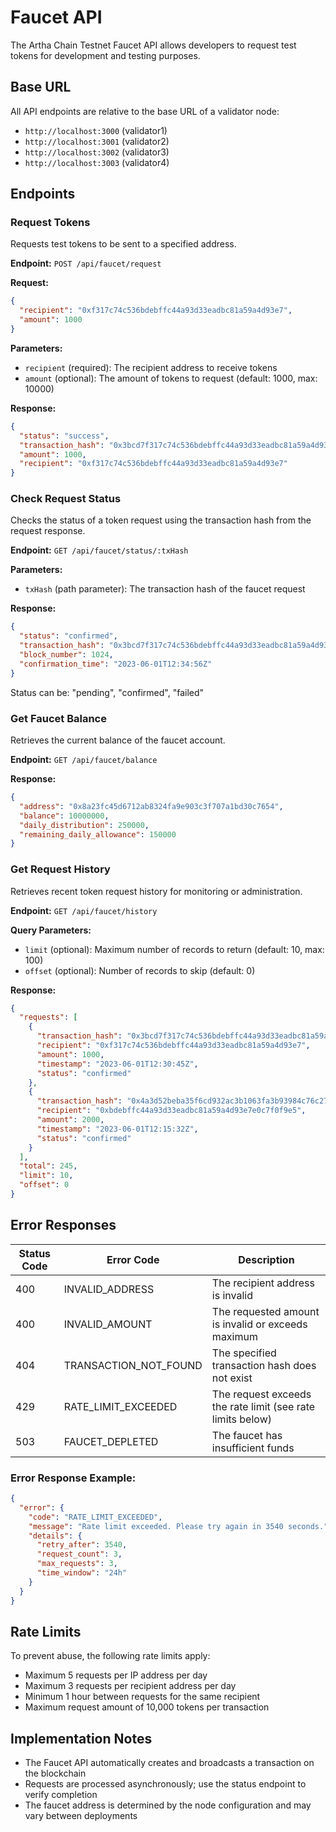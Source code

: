 # Faucet API

The Artha Chain Testnet Faucet API allows developers to request test tokens for development and testing purposes.

## Base URL

All API endpoints are relative to the base URL of a validator node:
- `http://localhost:3000` (validator1)
- `http://localhost:3001` (validator2)
- `http://localhost:3002` (validator3)
- `http://localhost:3003` (validator4)

## Endpoints

### Request Tokens

Requests test tokens to be sent to a specified address.

**Endpoint:** `POST /api/faucet/request`

**Request:**
```json
{
  "recipient": "0xf317c74c536bdebffc44a93d33eadbc81a59a4d93e7",
  "amount": 1000
}
```

**Parameters:**
- `recipient` (required): The recipient address to receive tokens
- `amount` (optional): The amount of tokens to request (default: 1000, max: 10000)

**Response:**
```json
{
  "status": "success",
  "transaction_hash": "0x3bcd7f317c74c536bdebffc44a93d33eadbc81a59a4d93e7e0c7f0f9e5b5a14a",
  "amount": 1000,
  "recipient": "0xf317c74c536bdebffc44a93d33eadbc81a59a4d93e7"
}
```

### Check Request Status

Checks the status of a token request using the transaction hash from the request response.

**Endpoint:** `GET /api/faucet/status/:txHash`

**Parameters:**
- `txHash` (path parameter): The transaction hash of the faucet request

**Response:**
```json
{
  "status": "confirmed",
  "transaction_hash": "0x3bcd7f317c74c536bdebffc44a93d33eadbc81a59a4d93e7e0c7f0f9e5b5a14a",
  "block_number": 1024,
  "confirmation_time": "2023-06-01T12:34:56Z"
}
```

Status can be: "pending", "confirmed", "failed"

### Get Faucet Balance

Retrieves the current balance of the faucet account.

**Endpoint:** `GET /api/faucet/balance`

**Response:**
```json
{
  "address": "0x8a23fc45d6712ab8324fa9e903c3f707a1bd30c7654",
  "balance": 10000000,
  "daily_distribution": 250000,
  "remaining_daily_allowance": 150000
}
```

### Get Request History

Retrieves recent token request history for monitoring or administration.

**Endpoint:** `GET /api/faucet/history`

**Query Parameters:**
- `limit` (optional): Maximum number of records to return (default: 10, max: 100)
- `offset` (optional): Number of records to skip (default: 0)

**Response:**
```json
{
  "requests": [
    {
      "transaction_hash": "0x3bcd7f317c74c536bdebffc44a93d33eadbc81a59a4d93e7e0c7f0f9e5b5a14a",
      "recipient": "0xf317c74c536bdebffc44a93d33eadbc81a59a4d93e7",
      "amount": 1000,
      "timestamp": "2023-06-01T12:30:45Z",
      "status": "confirmed"
    },
    {
      "transaction_hash": "0x4a3d52beba35f6cd932ac3b1063fa3b93984c76c27e0c7f0f9e5b5a14a3bcd7f",
      "recipient": "0xbdebffc44a93d33eadbc81a59a4d93e7e0c7f0f9e5",
      "amount": 2000,
      "timestamp": "2023-06-01T12:15:32Z",
      "status": "confirmed"
    }
  ],
  "total": 245,
  "limit": 10,
  "offset": 0
}
```

## Error Responses

| Status Code | Error Code | Description |
|-------------|------------|-------------|
| 400 | INVALID_ADDRESS | The recipient address is invalid |
| 400 | INVALID_AMOUNT | The requested amount is invalid or exceeds maximum |
| 404 | TRANSACTION_NOT_FOUND | The specified transaction hash does not exist |
| 429 | RATE_LIMIT_EXCEEDED | The request exceeds the rate limit (see rate limits below) |
| 503 | FAUCET_DEPLETED | The faucet has insufficient funds |

### Error Response Example:

```json
{
  "error": {
    "code": "RATE_LIMIT_EXCEEDED",
    "message": "Rate limit exceeded. Please try again in 3540 seconds.",
    "details": {
      "retry_after": 3540,
      "request_count": 3,
      "max_requests": 3,
      "time_window": "24h"
    }
  }
}
```

## Rate Limits

To prevent abuse, the following rate limits apply:

- Maximum 5 requests per IP address per day
- Maximum 3 requests per recipient address per day
- Minimum 1 hour between requests for the same recipient
- Maximum request amount of 10,000 tokens per transaction

## Implementation Notes

- The Faucet API automatically creates and broadcasts a transaction on the blockchain
- Requests are processed asynchronously; use the status endpoint to verify completion
- The faucet address is determined by the node configuration and may vary between deployments 